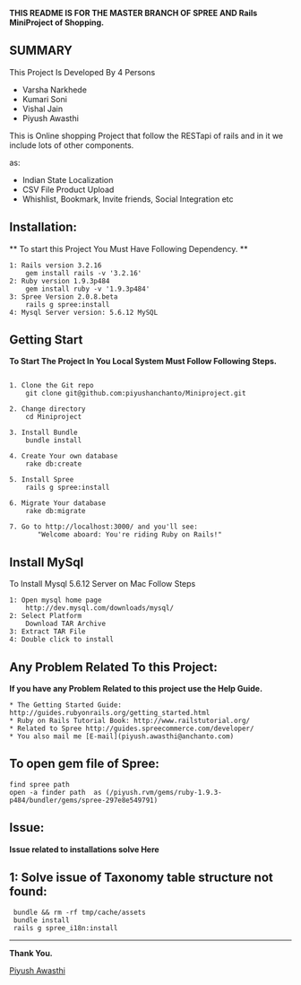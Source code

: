 **THIS README IS FOR THE MASTER BRANCH OF SPREE AND Rails MiniProject of Shopping.**

SUMMARY
-------


This Project Is Developed By 4 Persons

* Varsha Narkhede
* Kumari Soni
* Vishal Jain
* Piyush Awasthi


This is Online shopping Project that follow the RESTapi of rails and in it we include 
lots of other components.

as:

* Indian State Localization
* CSV File Product Upload
* Whishlist, Bookmark, Invite friends, Social Integration etc  


Installation:
-------------
** To start this Project You Must Have Following Dependency. ** 

```shell
1: Rails version 3.2.16
	gem install rails -v '3.2.16'
2: Ruby version 1.9.3p484
	gem install ruby -v '1.9.3p484'
3: Spree Version 2.0.8.beta
	rails g spree:install
4: Mysql Server version: 5.6.12 MySQL 
```


Getting Start
------------

**To Start The Project In You Local System Must Follow Following Steps.**

```shell

1. Clone the Git repo
	git clone git@github.com:piyushanchanto/Miniproject.git

2. Change directory
	cd Miniproject

3. Install Bundle
	bundle install

4. Create Your own database
	rake db:create

5. Install Spree
	rails g spree:install
 
6. Migrate Your database
	rake db:migrate

7. Go to http://localhost:3000/ and you'll see:
       "Welcome aboard: You're riding Ruby on Rails!"

```

Install MySql
-------------

To Install Mysql 5.6.12 Server on Mac Follow Steps

```shell
1: Open mysql home page
	http://dev.mysql.com/downloads/mysql/
2: Select Platform
	Download TAR Archive
3: Extract TAR File
4: Double click to install
```

Any Problem Related To this Project:
------------------------------------
**If you have any Problem Related to this project use the Help Guide.**

```shell
* The Getting Started Guide: http://guides.rubyonrails.org/getting_started.html
* Ruby on Rails Tutorial Book: http://www.railstutorial.org/
* Related to Spree http://guides.spreecommerce.com/developer/
* You also mail me [E-mail](piyush.awasthi@anchanto.com)
```

To open gem file of Spree:
--------------------------

```shell
find spree path
open -a finder path  as (/piyush.rvm/gems/ruby-1.9.3-p484/bundler/gems/spree-297e8e549791)
```

Issue:
------
**Issue related to installations solve Here**

1: Solve issue of Taxonomy table structure not found:
-----------------------------------------------------

```shell
 bundle && rm -rf tmp/cache/assets
 bundle install
 rails g spree_i18n:install
```

---

**Thank You.**

[Piyush Awasthi](awasthi.piyush8@gmail.com)